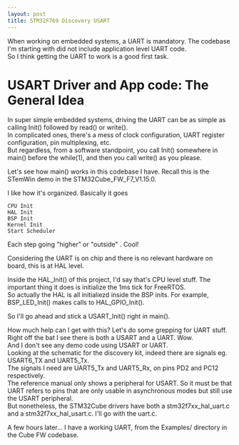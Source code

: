 ```yaml
---
layout: post
title: STM32F769 Discovery USART
---
```

When working on embedded systems, a UART is mandatory.  The codebase I'm starting with
did not include application level UART code.  
So I think getting the UART to work is a good first task.  

# USART Driver and App code:  The General Idea
In super simple embedded systems, driving the UART can be as simple as calling Init() followed by read() or write().  
In complicated ones, there's a mess of clock configuration, UART register configuration, pin multiplexing, etc.  
But regardless, from a software standpoint, you call Init() somewhere in main() before the while(1),
and then you call write() as you please.  
  
Let's see how main() works in this codebase I have.  Recall this is the STemWin demo in the STM32Cube_FW_F7_V1.15.0.  
  
I like how it's organized.  Basically it goes  
```
CPU Init
HAL Init
BSP Init
Kernel Init
Start Scheduler
```
Each step going "higher" or "outside" .  Cool!  
  
Considering the UART is on chip and there is no relevant hardware on board, this is at HAL level.  
  
Inside the HAL_Init() of this project, I'd say that's CPU level stuff.  The important thing it does is
initialize the 1ms tick for FreeRTOS.  
So actually the HAL is all initialiezd inside the BSP inits.  For example, BSP_LED_Init() makes calls
to HAL_GPIO_Init().  
  
So I'll go ahead and stick a USART_Init() right in main().  
  
How much help can I get with this?  Let's do some grepping for UART stuff.
Right off the bat I see there is both a USART and a UART.  Wow.  
And I don't see any demo code using USART or UART.  
Looking at the schematic for the discovery kit, indeed there are signals eg. USART6_TX and UART5_Tx.  
The signals I need are UART5_Tx and UART5_Rx, on pins PD2 and PC12 respectively.  
The reference manual only shows a peripheral for USART.  So it must be that UART refers to pins that are
only usable in asynchronous modes but still use the USART peripheral.  
But nonetheless, the STM32Cube drivers have both a stm32f7xx_hal_uart.c and a stm32f7xx_hal_usart.c.
I'll go with the uart.c.  
  
  
A few hours later... I have a working UART, from the Examples/ directory in the Cube FW codebase.  
  
